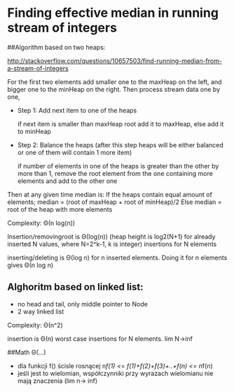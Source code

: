 # Finding effective median in running stream of integers

##Algorithm based on two heaps:

http://stackoverflow.com/questions/10657503/find-running-median-from-a-stream-of-integers

For the first two elements add smaller one to the maxHeap on the left, and bigger one to the minHeap on the right. Then process stream data one by one,

* Step 1: Add next item to one of the heaps

   if next item is smaller than maxHeap root add it to maxHeap,
   else add it to minHeap

* Step 2: Balance the heaps (after this step heaps will be either balanced or
   one of them will contain 1 more item)

   if number of elements in one of the heaps is greater than the other by
   more than 1, remove the root element from the one containing more elements and
   add to the other one

Then at any given time median is:
   If the heaps contain equal amount of elements;
     median = (root of maxHeap + root of minHeap)/2
   Else
     median = root of the heap with more elements
     
Complexity:
Θ(n log(n))

Insertion/removingroot is Θ(log(n))
(heap height is log2(N+1) for already inserted N values, where N=2^k-1, k is integer) 
insertions for N elements

inserting/deleting is Θ(log n) for n inserted elements. Doing it for n elements gives Θ(n log n)

## Alghoritm based on linked list:
- no head and tail, only middle pointer to Node
- 2 way linked list

Complexity:
Θ(n^2)

insertion is Θ(n)
worst case insertions for N elements. lim N->inf

##Math Θ(...)
- dla funkcji f() ścisle rosnącej
n*f(1) <= f(1)+f(2)+f(3)+..+f(n) <= n*f(n)
- jeśli jest to wielomian, współczynniki przy wyrazach wielomianu nie mają znaczenia (lim n-> inf)
